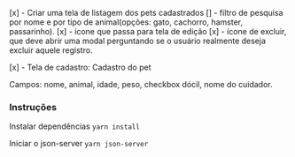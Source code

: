 [x] - Criar uma tela de listagem dos pets cadastrados
[] - filtro de pesquisa por nome e por tipo de animal(opções: gato, cachorro, hamster, passarinho).
[x] - ícone que passa para tela de edição
[x] - ícone de excluir, que deve abrir uma modal perguntando se o usuário realmente deseja excluir aquele registro.

[x] - Tela de cadastro: Cadastro do pet

Campos: nome, animal, idade, peso, checkbox dócil, nome do cuidador.

### Instruções

Instalar dependências
``yarn install``

Iniciar o json-server
``yarn json-server``




